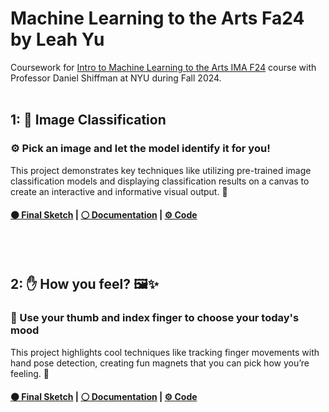 # Machine Learning to the Arts Fa24 by Leah Yu
Coursework for [Intro to Machine Learning to the Arts IMA F24](https://github.com/ml5js/Intro-ML-Arts-IMA-F24) course with Professor Daniel Shiffman at NYU during Fall 2024.
<br>
<br>
## 1: 🤖 Image Classification

### ⚙️ Pick an image and let the model identify it for you!

This project demonstrates key techniques like utilizing pre-trained image classification models and displaying classification results on a canvas to create an interactive and informative visual output. 🎨

#### [⚫ Final Sketch](https://editor.p5js.org/Leahyuu/full/29dAN5cqqH) | [⚪ Documentation](https://incongruous-glider-de0.notion.site/W1-Introduction-5d96659acc0045069cb533395849f2d7?pvs=4) | [⚙️ Code](#)
<br>
<br>

## 2: ✋ How you feel? 🖼️✨

### 🤗 Use your thumb and index finger to choose your today's mood

This project highlights cool techniques like tracking finger movements with hand pose detection, creating fun magnets that you can pick how you’re feeling. 🎉

#### [⚫ Final Sketch](https://editor.p5js.org/Leahyuu/full/ZSBQrfmt-) | [⚪ Documentation](https://incongruous-glider-de0.notion.site/W1-Introduction-5d96659acc0045069cb533395849f2d7?pvs=4) | [⚙️ Code](#)


